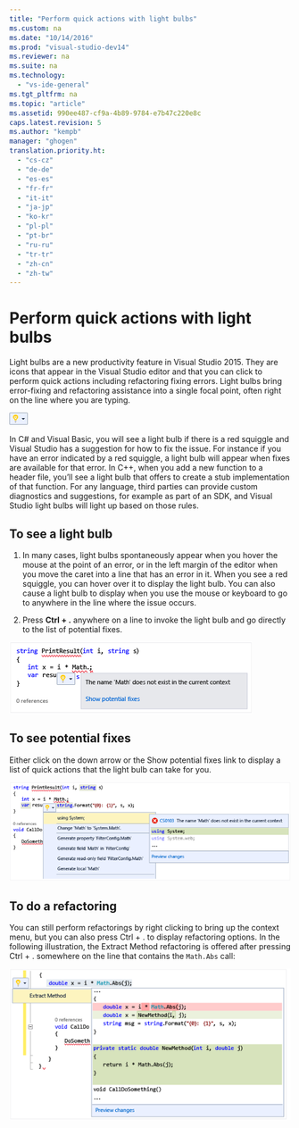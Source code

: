 ```yaml
---
title: "Perform quick actions with light bulbs"
ms.custom: na
ms.date: "10/14/2016"
ms.prod: "visual-studio-dev14"
ms.reviewer: na
ms.suite: na
ms.technology: 
  - "vs-ide-general"
ms.tgt_pltfrm: na
ms.topic: "article"
ms.assetid: 990ee487-cf9a-4b89-9784-e7b47c220e8c
caps.latest.revision: 5
ms.author: "kempb"
manager: "ghogen"
translation.priority.ht: 
  - "cs-cz"
  - "de-de"
  - "es-es"
  - "fr-fr"
  - "it-it"
  - "ja-jp"
  - "ko-kr"
  - "pl-pl"
  - "pt-br"
  - "ru-ru"
  - "tr-tr"
  - "zh-cn"
  - "zh-tw"
---
```

# Perform quick actions with light bulbs
Light bulbs are a new productivity feature in Visual Studio 2015. They are icons that appear in the Visual Studio editor and that you can click to perform quick actions including refactoring fixing errors. Light bulbs bring error-fixing and refactoring assistance into a single focal point, often right on the line where you are typing.  
  
 ![Small Light Bulb Icon](../ide/media/vs2015_lightbulbsmall.png "VS2015_LightBulbSmall")  
  
 In C# and Visual Basic, you will see a light bulb if there is a red squiggle and Visual Studio has a suggestion for how to fix the issue. For instance if you have an error indicated by a red squiggle, a light bulb will appear when fixes are available for that error. In C++, when you add a new function to a header file, you’ll see a light bulb that offers to create a stub implementation of that function. For any language, third parties can provide custom diagnostics and suggestions, for example as part of an SDK, and Visual Studio light bulbs will light up based on those rules.  
  
## To see a light bulb  
  
1.  In many cases, light bulbs spontaneously appear when you hover the mouse at the point of an error, or in the left margin of the editor when you move the caret into a line that has an error in it. When you see a red squiggle, you can hover over it to display the light bulb. You can also cause a light bulb to display when you use the mouse or keyboard to go to anywhere in the line where the issue occurs.  
  
2.  Press **Ctrl + .** anywhere on a line to invoke the light bulb and go directly to the list of potential fixes.  
  
 ![Light bulb with mouse hovering](../ide/media/vs2015_lightbulb_hover.png "VS2015_LightBulb_Hover")  
  
## To see potential fixes  
 Either click on the down arrow or the Show potential fixes link to display a list of quick actions that the light bulb can take for you.  
  
 ![Light bulb expanded](../ide/media/vs2015_lightbulb_hover_expanded.png "VS2015_LightBulb_hover_expanded")  
  
## To do a refactoring  
 You can still perform refactorings by right clicking to bring up the context menu, but you can also press Ctrl + . to display refactoring options. In the following illustration, the Extract Method refactoring is offered after pressing Ctrl + . somewhere on the line that contains the `Math.Abs` call:  
  
 ![Light bulb showing refactoring options](../ide/media/vs2015_lightbulbs_refactor.png "VS2015_LightBulbs_refactor")